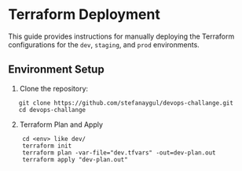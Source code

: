 # Terraform Deployment

This guide provides instructions for manually deploying the Terraform configurations for the `dev`, `staging`, and `prod` environments.

## Environment Setup

1. Clone the repository:

```
   git clone https://github.com/stefanaygul/devops-challange.git
   cd devops-challange
```

2. Terraform Plan and Apply
```
    cd <env> like dev/
    terraform init
    terraform plan -var-file="dev.tfvars" -out=dev-plan.out
    terraform apply "dev-plan.out"
```